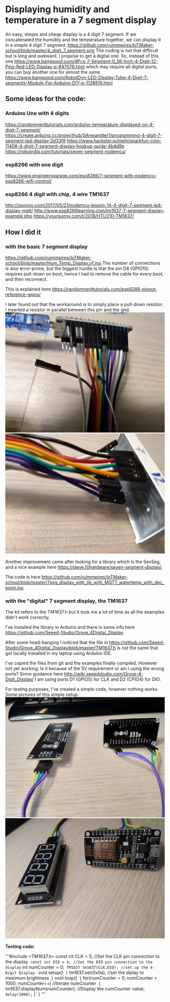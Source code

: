 # Displaying humidity and temperature in a 7 segment display
An easy, simple and cheap display is a 4 digit 7 segment.
If we concatenated the humidity and the temperature together, we can display it in a simple 4 digit 7 segment.
https://github.com/ruimmpires/IoTMaker-school/blob/master/4_digit_7_segment.png
The coding is not that difficult but is long and awkward.
I propose to get a digital one.
So, instead of this one https://www.banggood.com/4Pcs-7-Segment-0_56-Inch-4-Digit-12-Pins-Red-LED-Display-p-947076.html which may require all digital ports, you can buy another one for almost the same https://www.banggood.com/RobotDyn-LED-Display-Tube-4-Digit-7-segments-Module-For-Arduino-DIY-p-1128919.html

## Some ideas for the code:
### Arduino Uno with 4 digits
https://randomnerdtutorials.com/arduino-temperature-displayed-on-4-digit-7-segment/
https://create.arduino.cc/projecthub/SAnwandter1/programming-4-digit-7-segment-led-display-2d33f8
https://www.hackster.io/meljr/sparkfun-com-11408-4-digit-7-segment-display-hookup-guide-4b4d9e
https://roboindia.com/tutorials/seven-segment-nodemcu/

### esp8266 with one digit
https://www.engineersgarage.com/esp8266/7-segment-with-nodemcu-esp8266-wifi-control/

### esp8266 4 digit with chip, 4 wire TM1637
http://osoyoo.com/2017/05/21/nodemcu-lesson-14-4-digit-7-segment-led-display-mqtt/
http://www.esp8266learning.com/tm1637-7-segment-display-example.php
https://yoursunny.com/t/2018/HTU21D-TM1637/


## How I did it
### with the basic 7 segment display
https://github.com/ruimmpires/IoTMaker-school/blob/master/Hum_Temp_Display_v1.ino
The number of connections is also error-prone, but the biggest hurdle is that the pin D8 (GPIO15) requires pull-down on boot, hence I had to remove the cable for every boot, and then reconnect.

This is explained here https://randomnerdtutorials.com/esp8266-pinout-reference-gpios/

I later found out that the workaround is to simply place a pull-down resistor: I inserted a resistor in parallel between this pin and the gnd.
![](https://github.com/ruimmpires/IoTMaker-school/blob/master/IMG_20200122_000813.jpg)
![](https://github.com/ruimmpires/IoTMaker-school/blob/master/IMG_20200121_235539.jpg)

Another improvement came after looking for a library which is the SevSeg, and a nice example here https://steve.fi/hardware/seven-segment-display/.

The code is here https://github.com/ruimmpires/IoTMaker-school/blob/master/7seg_display_with_lib_with_MQTT_watertemp_with_dec_point.ino

### with the "digital" 7 segment display, the TM1637
The kit refers to the TM1637.h but it took me a lot of time as all the examples didn't work correctly.

I've installed the library in Arduino and there is some info here https://github.com/Seeed-Studio/Grove_4Digital_Display

After some head-banging I noticed that the file in https://github.com/Seeed-Studio/Grove_4Digital_Display/blob/master/TM1637.h is not the same that got locally installed in my laptop using Arduino IDE.

I've copied the files from git and the examples finally compiled. However not yet working.
Is it because of the 5V requirement or am I using the wrong ports?
Some guidance here http://wiki.seeedstudio.com/Grove-4-Digit_Display/
I am using ports D1 (GPIO5) for CLK and D2 (CPIO4) for DIO.

For testing purposes, I've created a simple code, however nothing works.
Some pictures of this simple setup:
![](https://github.com/ruimmpires/IoTMaker-school/blob/master/IMG_20200124_000332.jpg)
![](https://github.com/ruimmpires/IoTMaker-school/blob/master/IMG_20200124_000454.jpg)

**Testing code:**

'''#include <TM1637.h>
 const int CLK = 5; //Set the CLK pin connection to the display`
const int DIO = 4; //Set the DIO pin connection to the display`
int numCounter = 0;`
TM1637 tm1637(CLK,DIO); //set up the 4-Digit Display.`
void setup()`
{`
tm1637.set(0x0a); //set the diplay to maximum brightness`
}`
void loop()`
{`
for(numCounter = 0; numCounter < 1000; numCounter++) //Iterate numCounter`
{`
tm1637.displayNum(numCounter); //Display the numCounter value;`
delay(1000);`
}`
}
'''
